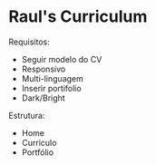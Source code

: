 # Raul's Curriculum

Requisitos:
 - Seguir modelo do CV
 - Responsivo 
 - Multi-linguagem
 - Inserir portifolio 
 - Dark/Bright

Estrutura:
 - Home
 - Curriculo
 - Portfólio
